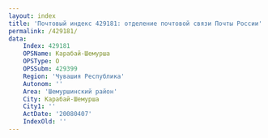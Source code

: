 ```yaml
---
layout: index
title: 'Почтовый индекс 429181: отделение почтовой связи Почты России'
permalink: /429181/
data:
    Index: 429181
    OPSName: Карабай-Шемурша
    OPSType: О
    OPSSubm: 429399
    Region: 'Чувашия Республика'
    Autonom: ''
    Area: 'Шемуршинский район'
    City: Карабай-Шемурша
    City1: ''
    ActDate: '20080407'
    IndexOld: ''
---
```

